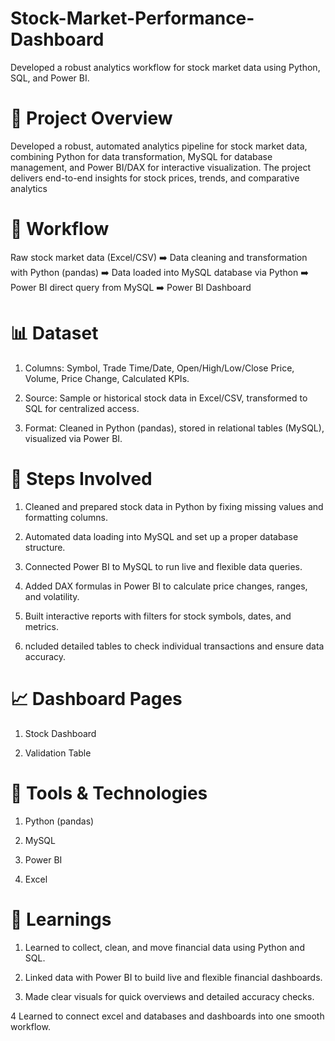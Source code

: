 # Stock-Market-Performance-Dashboard
Developed a robust analytics workflow for stock market data using Python, SQL, and Power BI.

# 📌 Project Overview
Developed a robust, automated analytics pipeline for stock market data, combining Python for data transformation, MySQL for database management, and Power BI/DAX for interactive visualization. The project delivers end-to-end insights for stock prices, trends, and comparative analytics 

# 🔄 Workflow
Raw stock market data (Excel/CSV) ➡️ Data cleaning and transformation with Python (pandas) ➡️ Data loaded into MySQL database via Python ➡️ Power BI direct query from MySQL ➡️ Power BI Dashboard

# 📊 Dataset
1. Columns: Symbol, Trade Time/Date, Open/High/Low/Close Price, Volume, Price Change, Calculated KPIs.

2. Source: Sample or historical stock data in Excel/CSV, transformed to SQL for centralized access.

3. Format: Cleaned in Python (pandas), stored in relational tables (MySQL), visualized via Power BI.

# 🔧 Steps Involved

1. Cleaned and prepared stock data in Python by fixing missing values and formatting columns.

2. Automated data loading into MySQL and set up a proper database structure.

3. Connected Power BI to MySQL to run live and flexible data queries.

4. Added DAX formulas in Power BI to calculate price changes, ranges, and volatility.

5. Built interactive reports with filters for stock symbols, dates, and metrics.

6. ncluded detailed tables to check individual transactions and ensure data accuracy.

# 📈 Dashboard Pages
1. Stock Dashboard

2. Validation Table

# 🚀 Tools & Technologies
1. Python (pandas)

2. MySQL

3. Power BI 

4. Excel

# 🧠 Learnings
1. Learned to collect, clean, and move financial data using Python and SQL.

2. Linked data with Power BI to build live and flexible financial dashboards.

3. Made clear visuals for quick overviews and detailed accuracy checks.

4 Learned to connect excel and databases and dashboards into one smooth workflow.
